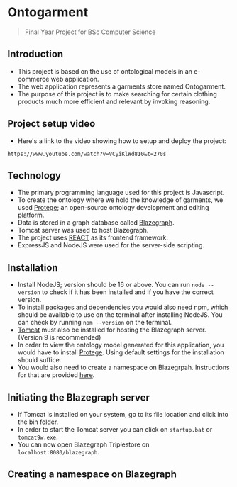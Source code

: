 # Ontogarment

> Final Year Project for BSc Computer Science

## Introduction

- This project is based on the use of ontological models in an e-commerce web application.
- The web application represents a garments store named Ontogarment.
- The purpose of this project is to make searching for certain clothing products much more efficient and relevant by invoking reasoning.

## Project setup video

- Here's a link to the video showing how to setup and deploy the project:

~~~
https://www.youtube.com/watch?v=VCyiKlWd810&t=270s
~~~

## Technology

- The primary programming language used for this project is Javascript.
- To create the ontology where we hold the knowledge of garments, we used [Protege](https://protege.stanford.edu/); an open-source ontology development and editing platform.
- Data is stored in a graph database called [Blazegraph](https://blazegraph.com/).
- Tomcat server was used to host Blazegraph.
- The project uses [REACT](https://react.dev/) as its frontend framework.
- ExpressJS and NodeJS were used for the server-side scripting.

## Installation

- Install NodeJS; version should be 16 or above. You can run `node --version` to check if it has been installed and if you have the correct version.
- To install packages and dependencies you would also need npm, which should be available to use on the terminal after installing NodeJS. You can check by running `npm --version` on the terminal.
- [Tomcat](https://tomcat.apache.org/download-90.cgi) must also be installed for hosting the Blazegraph server. (Version 9 is recommended)
- In order to view the ontology model generated for this application, you would have to install [Protege](https://protege.stanford.edu/). Using default settings for the installation should suffice.
- You would also need to create a namespace on Blazegrpah. Instructions for that are provided [here](#creating-a-namespace-on-blazegraph).

## Initiating the Blazegraph server

- If Tomcat is installed on your system, go to its file location and click into the bin folder.
- In order to start the Tomcat server you can click on `startup.bat` or `tomcat9w.exe`.
- You can now open Blazegraph Triplestore on `localhost:8080/blazegraph`.

## Creating a namespace on Blazegraph

